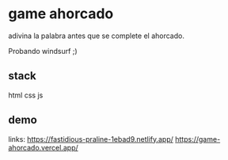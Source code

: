 # game ahorcado

adivina la palabra antes que se complete el ahorcado.

Probando windsurf ;)

## stack
html
css
js

## demo

links:
https://fastidious-praline-1ebad9.netlify.app/
https://game-ahorcado.vercel.app/
